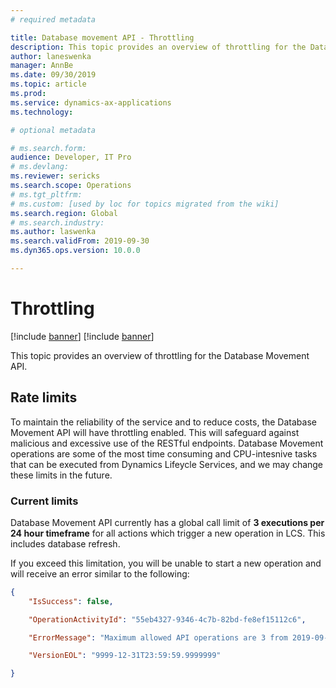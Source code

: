 ```yaml
---
# required metadata

title: Database movement API - Throttling
description: This topic provides an overview of throttling for the Database Movement API. 
author: laneswenka
manager: AnnBe
ms.date: 09/30/2019
ms.topic: article
ms.prod: 
ms.service: dynamics-ax-applications
ms.technology: 

# optional metadata

# ms.search.form: 
audience: Developer, IT Pro
# ms.devlang: 
ms.reviewer: sericks
ms.search.scope: Operations
# ms.tgt_pltfrm: 
# ms.custom: [used by loc for topics migrated from the wiki]
ms.search.region: Global
# ms.search.industry: 
ms.author: laswenka
ms.search.validFrom: 2019-09-30
ms.dyn365.ops.version: 10.0.0

---
```


# Throttling

[!include [banner](../../includes/banner.md)]
[!include [banner](../../includes/preview-banner.md)]

This topic provides an overview of throttling for the Database Movement API. 

## Rate limits
To maintain the reliability of the service and to reduce costs, the Database Movement API will have throttling enabled.  This will safeguard against malicious and excessive use of the RESTful endpoints.  Database Movement operations are some of the most time consuming and CPU-intesnive tasks that can be executed from Dynamics Lifeycle Services, and we may change these limits in the future.

### Current limits
Database Movement API currently has a global call limit of **3 executions per 24 hour timeframe** for all actions which trigger a new operation in LCS.  This includes database refresh.

If you exceed this limitation, you will be unable to start a new operation and will receive an error similar to the following:

```json
{
    "IsSuccess": false,

    "OperationActivityId": "55eb4327-9346-4c7b-82bd-fe8ef15112c6",

    "ErrorMessage": "Maximum allowed API operations are 3 from 2019-09-30T04:01:01.9999999",

    "VersionEOL": "9999-12-31T23:59:59.9999999"

}
```
